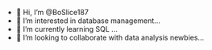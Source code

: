 - 👋 Hi, I’m @BoSlice187
- 👀 I’m interested in database management...
- 🌱 I’m currently learning SQL ...
- 💞️ I’m looking to collaborate with data analysis newbies...


<!---
BoSlice187/BoSlice187 is a ✨ special ✨ repository because its `README.md` (this file) appears on your GitHub profile.
You can click the Preview link to take a look at your changes.
--->
